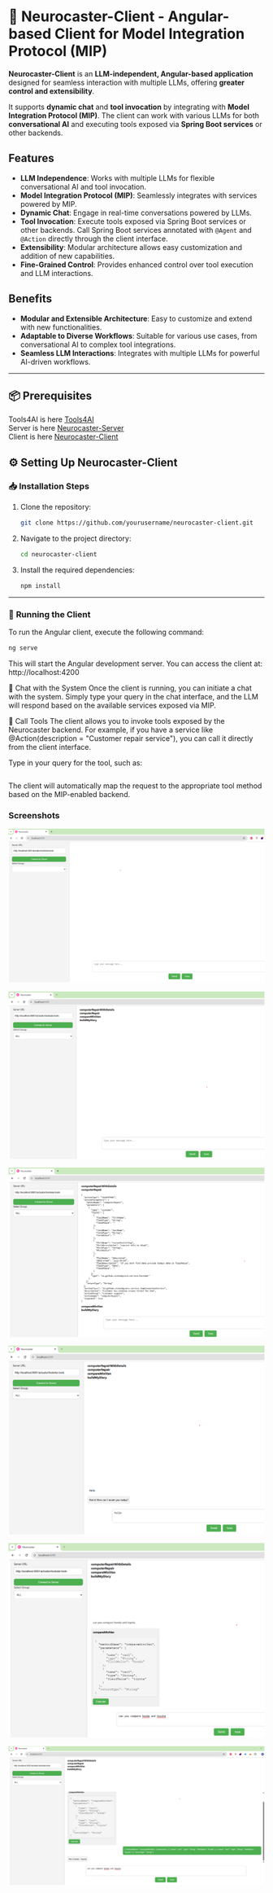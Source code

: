 # 🧠 **Neurocaster-Client - Angular-based Client for Model Integration Protocol (MIP)**

**Neurocaster-Client** is an **LLM-independent, Angular-based application** designed for seamless interaction with multiple LLMs, offering **greater control and extensibility**.

It supports **dynamic chat** and **tool invocation** by integrating with **Model Integration Protocol (MIP)**. The client can work with various LLMs for both **conversational AI** and executing tools exposed via **Spring Boot services** or other backends.

## Features
- **LLM Independence**: Works with multiple LLMs for flexible conversational AI and tool invocation.
- **Model Integration Protocol (MIP)**: Seamlessly integrates with services powered by MIP.
- **Dynamic Chat**: Engage in real-time conversations powered by LLMs.
- **Tool Invocation**: Execute tools exposed via Spring Boot services or other backends. Call Spring Boot services annotated with `@Agent` and `@Action` directly through the client interface.
- **Extensibility**: Modular architecture allows easy customization and addition of new capabilities.
- **Fine-Grained Control**: Provides enhanced control over tool execution and LLM interactions.

## Benefits
- **Modular and Extensible Architecture**: Easy to customize and extend with new functionalities.
- **Adaptable to Diverse Workflows**: Suitable for various use cases, from conversational AI to complex tool integrations.
- **Seamless LLM Interactions**: Integrates with multiple LLMs for powerful AI-driven workflows.

---

## 📦 **Prerequisites**
Tools4AI is here [Tools4AI](https://github.com/vishalmysore/Tools4AI)  
Server is here [Neurocaster-Server](https://github.com/vishalmysore/neurocaster-server)   
Client is here [Neurocaster-Client](https://github.com/vishalmysore/neurocaster-client)    



## ⚙️ **Setting Up Neurocaster-Client**

### 📥 **Installation Steps**

1. Clone the repository:
    ```bash
    git clone https://github.com/yourusername/neurocaster-client.git
    ```

2. Navigate to the project directory:
    ```bash
    cd neurocaster-client
    ```

3. Install the required dependencies:
    ```bash
    npm install
    ```

---

### 🧠 **Running the Client**

To run the Angular client, execute the following command:

```bash
ng serve
```

This will start the Angular development server. You can access the client at: http://localhost:4200

💬 Chat with the System
Once the client is running, you can initiate a chat with the system. Simply type your query in the chat interface, and the LLM will respond based on the available services exposed via MIP.

🔧 Call Tools
The client allows you to invoke tools exposed by the Neurocaster backend. For example, if you have a service like @Action(description = "Customer repair service"), you can call it directly from the client interface.

Type in your query for the tool, such as:

```  "Create a repair ticket for John Doe's laptop"
```
The client will automatically map the request to the appropriate tool method based on the MIP-enabled backend.


### Screenshots

![Connect](connect.png)

![Chat](client2.png)

![Chat](client3.png)

![Chat](client4.png)

![Chat](client5.png)

![Chat](client6.png)

